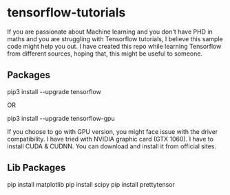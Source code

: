 # tensorflow-tutorials

If you are passionate about Machine learning and you don't have PHD in maths and 
you are struggling with Tensorflow tutorials, I believe this sample code might help you out.
I have created this repo while learning Tensorflow from different sources, hoping that, this might be useful to someone.


## Packages

pip3 install --upgrade tensorflow

OR

pip3 install --upgrade tensorflow-gpu

If you choose to go with GPU version, you might face issue with the driver compatibility. I have tried with NVIDIA graphic card (GTX 1060). I have to install CUDA & CUDNN. You can download and install it from official sites.


## Lib Packages

pip install matplotlib
pip install scipy
pip install prettytensor